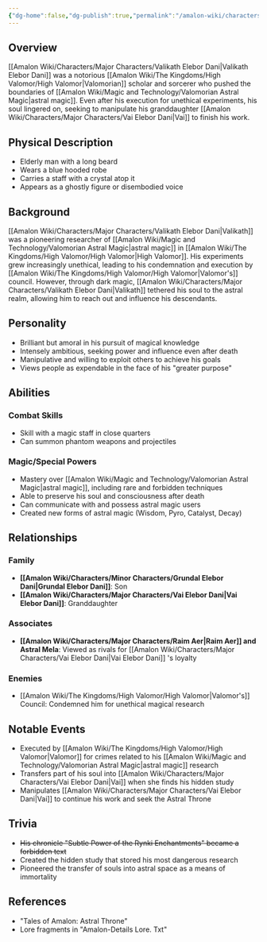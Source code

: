 ```yaml
---
{"dg-home":false,"dg-publish":true,"permalink":"/amalon-wiki/characters/major-characters/valikath-elebor-dani/","dgPassFrontmatter":true,"noteIcon":""}
---
```


## Overview
[[Amalon Wiki/Characters/Major Characters/Valikath Elebor Dani\|Valikath Elebor Dani]] was a notorious [[Amalon Wiki/The Kingdoms/High Valomor/High Valomor\|Valomorian]] scholar and sorcerer who pushed the boundaries of [[Amalon Wiki/Magic and Technology/Valomorian Astral Magic\|astral magic]]. Even after his execution for unethical experiments, his soul lingered on, seeking to manipulate his granddaughter [[Amalon Wiki/Characters/Major Characters/Vai Elebor Dani\|Vai]] to finish his work.

## Physical Description
- Elderly man with a long beard
- Wears a blue hooded robe
- Carries a staff with a crystal atop it
- Appears as a ghostly figure or disembodied voice

## Background
[[Amalon Wiki/Characters/Major Characters/Valikath Elebor Dani\|Valikath]] was a pioneering researcher of [[Amalon Wiki/Magic and Technology/Valomorian Astral Magic\|astral magic]] in [[Amalon Wiki/The Kingdoms/High Valomor/High Valomor\|High Valomor]]. His experiments grew increasingly unethical, leading to his condemnation and execution by [[Amalon Wiki/The Kingdoms/High Valomor/High Valomor\|Valomor's]] council. However, through dark magic, [[Amalon Wiki/Characters/Major Characters/Valikath Elebor Dani\|Valikath]] tethered his soul to the astral realm, allowing him to reach out and influence his descendants.

## Personality
- Brilliant but amoral in his pursuit of magical knowledge
- Intensely ambitious, seeking power and influence even after death
- Manipulative and willing to exploit others to achieve his goals
- Views people as expendable in the face of his "greater purpose"

## Abilities
### Combat Skills
- Skill with a magic staff in close quarters
- Can summon phantom weapons and projectiles

### Magic/Special Powers
- Mastery over [[Amalon Wiki/Magic and Technology/Valomorian Astral Magic\|astral magic]], including rare and forbidden techniques  
- Able to preserve his soul and consciousness after death
- Can communicate with and possess astral magic users
- Created new forms of astral magic (Wisdom, Pyro, Catalyst, Decay)  

## Relationships
### Family
- **[[Amalon Wiki/Characters/Minor Characters/Grundal Elebor Dani\|Grundal Elebor Dani]]**: Son
- **[[Amalon Wiki/Characters/Major Characters/Vai Elebor Dani\|Vai Elebor Dani]]**: Granddaughter

### Associates
- **[[Amalon Wiki/Characters/Major Characters/Raim Aer\|Raim Aer]] and Astral Mela**: Viewed as rivals for [[Amalon Wiki/Characters/Major Characters/Vai Elebor Dani\|Vai Elebor Dani]] 's loyalty

### Enemies
- [[Amalon Wiki/The Kingdoms/High Valomor/High Valomor\|Valomor's]] Council: Condemned him for unethical magical research

## Notable Events
- Executed by [[Amalon Wiki/The Kingdoms/High Valomor/High Valomor\|Valomor]] for crimes related to his [[Amalon Wiki/Magic and Technology/Valomorian Astral Magic\|astral magic]] research
- Transfers part of his soul into [[Amalon Wiki/Characters/Major Characters/Vai Elebor Dani\|Vai]] when she finds his hidden study
- Manipulates [[Amalon Wiki/Characters/Major Characters/Vai Elebor Dani\|Vai]] to continue his work and seek the Astral Throne

## Trivia
- ~~His chronicle "Subtle Power of the Rynki Enchantments" became a forbidden text~~
- Created the hidden study that stored his most dangerous research
- Pioneered the transfer of souls into astral space as a means of immortality

## References
- "Tales of Amalon: Astral Throne"
- Lore fragments in "Amalon-Details Lore. Txt"